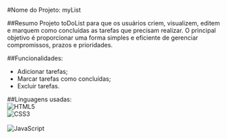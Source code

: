 #Nome do Projeto: myList 


##Resumo 
Projeto toDoList para que os usuários criem, visualizem, editem e marquem como concluídas as tarefas que precisam realizar. 
O principal objetivo é proporcionar uma forma simples e eficiente de gerenciar compromissos, prazos e prioridades. 

##Funcionalidades:
  * Adicionar tarefas;
  * Marcar tarefas como concluídas;
  * Excluir tarefas.


##Linguagens usadas:
<br>
![HTML5](https://img.shields.io/badge/HTML5-E34F26?style=for-the-badge&logo=html5&logoColor=white) 
<br>
![CSS3](https://img.shields.io/badge/CSS3-1572B6?style=for-the-badge&logo=css3&logoColor=white)  
<br>
![JavaScript](https://img.shields.io/badge/JavaScript-F7DF1E?style=for-the-badge&logo=javascript&logoColor=black)
